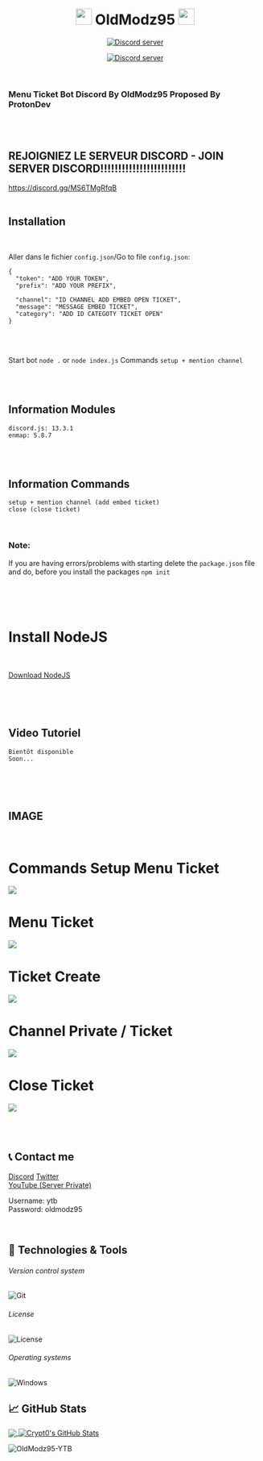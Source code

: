 <h1 align="center">
<img src="https://raw.githubusercontent.com/OldModz95-YTB/OldModz95-YTB/main/hi.gif" height="32" />
OldModz95
<img src="https://raw.githubusercontent.com/OldModz95-YTB/OldModz95-YTB/main/hi.gif" height="32" />
</h1>
<p align="center">
  <a href="https://discord.gg/MS6TMgRfqB"><img src="https://discordapp.com/api/guilds/902292316033802310/widget.png?style=banner2" alt="Discord server"></a>
</p>
<p align="center">
  <a href="https://discord.gg/M3sTyHtcK4"><img src="https://discordapp.com/api/guilds/705278191404843051/widget.png?style=banner2" alt="Discord server"></a>
</p>

<br>

### Menu Ticket Bot Discord By OldModz95 Proposed By ProtonDev
<br><br>

## REJOIGNIEZ LE SERVEUR DISCORD - JOIN SERVER DISCORD!!!!!!!!!!!!!!!!!!!!!!!!

https://discord.gg/MS6TMgRfqB
<br><br>


## Installation
<br>

Aller dans le fichier `config.json`/Go to file `config.json`:
```
{
  "token": "ADD YOUR TOKEN",
  "prefix": "ADD YOUR PREFIX",

  "channel": "ID CHANNEL ADD EMBED OPEN TICKET",
  "message": "MESSAGE EMBED TICKET",
  "category": "ADD ID CATEGOTY TICKET OPEN"
}
```

<br>

<br>

Start bot `node .` or `node index.js`
Commands `setup + mention channel`

<br><br>

## Information Modules

```
discord.js: 13.3.1
enmap: 5.8.7
```

<br><br>

## Information Commands

```
setup + mention channel (add embed ticket)
close (close ticket)
```

<br>

### Note:

If you are having errors/problems with starting delete the `package.json` file and do, before you install the packages `npm init`


<br>


<br>
<br>

# Install NodeJS
<br>

[Download NodeJS](https://nodejs.org/en/)


<br>
<br>

<br>

## Video Tutoriel

```
Bientôt disponible
Soon...
```


<br>
<br>

<br>

## IMAGE

<br>

# Commands Setup Menu Ticket
<img src="./screen/setup.png">
<br>

# Menu Ticket
<img src="./screen/menu.png">
<br>

# Ticket Create
<img src="./screen/create.png">
<br>

# Channel Private / Ticket
<img src="./screen/ticket.png">
<br>

# Close Ticket
<img src="./screen/close.png">
<br>


<br><br>



## 📞 Contact me

[Discord](https://www.discord.gg/MS6TMgRfqB)
[Twitter](https://twitter.com/oldmodz95)
<br>
[YouTube (Server Private)](https://exotique.fr2.quickconnect.to/?launchApp=SYNO.SDS.VideoStation.AppInstance#!libOldModz95/N4IgNglgRgTghjAniAXCAFgewLYFMD6AbhACa6YC0A7CADQgDGcALrgOaZKohxhh0gADnDa5UARgC+QA)
<p>Username: ytb <br>
Password: oldmodz95</p>

<br />

## 🔧 Technologies & Tools


###### Version control system

![Git](https://img.shields.io/badge/-Git-000000?style=flat&logo=Git&logoColor=F05032)

###### License

![License](https://img.shields.io/github/license/OldModz95-YTB/UnityRP-DarkWeb-BotDiscord)

###### Operating systems

![Windows](https://img.shields.io/badge/-Windows-000000?style=flat&logo=Windows&logoColor=FCC624)


## &#x1f4c8; GitHub Stats

<a href="https://github.com/OldModz95-YTB">
  <img align="center" src="https://github-readme-stats.vercel.app/api/top-langs/?username=OldModz95-YTB&hide=java,html&title_color=ffffff&text_color=c9cacc&icon_color=2bbc8a&bg_color=1d1f21" />
</>
<a href="https://github.com/OldModz95-YTB">
  <img align="center" src="https://github-readme-stats.vercel.app/api?username=OldModz95-YTB&show_icons=true&line_height=27&count_private=true&title_color=ffffff&text_color=c9cacc&icon_color=ffff00&bg_color=1d1f21" alt="Crypt0's GitHub Stats" />
</a>

<p align="left"> <img src="https://komarev.com/ghpvc/?username=OldModz95-YTB" alt="OldModz95-YTB" /> </p>
